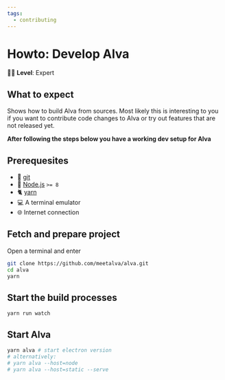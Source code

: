```yaml
---
tags:
  - contributing
---
```


# Howto: Develop Alva

:woman_student: **Level**: Expert

## What to expect

Shows how to build Alva from sources. Most likely
this is interesting to you if you want to contribute
code changes to Alva or try out features that are not 
released yet.

**After following the steps below you have a working dev setup for Alva**

## Prerequesites

* :evergreen_tree: [git](https://git-scm.com/downloads)
* :turtle: [Node.js](https://nodejs.org/en/) `>= 8`
* :cat2: [yarn](https://yarnpkg.com/en/)
* :computer: A terminal emulator 
* :globe_with_meridians: Internet connection


## Fetch and prepare project

Open a terminal and enter

```sh
git clone https://github.com/meetalva/alva.git
cd alva
yarn
```

## Start the build processes

```
yarn run watch
```

## Start Alva

```sh
yarn alva # start electron version
# alternatively:
# yarn alva --host=node
# yarn alva --host=static --serve
```
